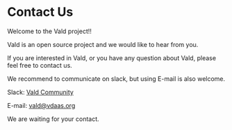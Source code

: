 # Contact Us

Welcome to the Vald project!!

Vald is an open source project and we would like to hear from you.

If you are interested in Vald, or you have any question about Vald, please feel free to contact us.

We recommend to communicate on slack, but using E-mail is also welcome.
 
Slack: [Vald Community](https://join.slack.com/t/vald-community/shared_invite/zt-db2ky9o4-R_9p2sVp8xRwztVa8gfnPA) 

E-mail: vald@vdaas.org

We are waiting for your contact.